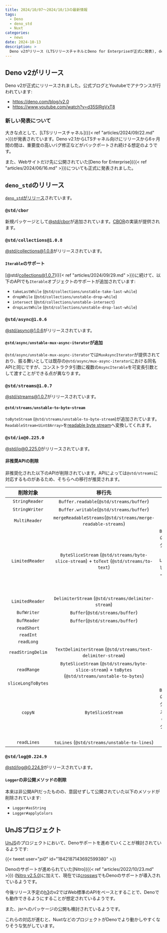 ```yaml
---
title: 2024/10/07〜2024/10/13の最新情報
tags:
  - Deno
  - deno_std
  - Nuxt
categories:
  - news
date: 2024-10-13
description: >
  Deno v2がリリース (LTSリリースチャネルとDeno for Enterpriseが正式に発表), deno_stdのリリース (@std/cborの追加, @std/collectionsでのIterableサポートの拡充, など), UnJSにおけるDenoサポートについて
---
```


## Deno v2がリリース

Deno v2が正式にリリースされました。公式ブログとYoutubeでアナウンスが行われています:

- https://deno.com/blog/v2.0
- https://www.youtube.com/watch?v=d35SlRgVxT8

### 新しい発表について

大きな点として、[LTSリリースチャネル]({{< ref "articles/2024/09/22.md" >}})が発表されています。Deno v2.1からLTSチャネル向けにリリースから6ヶ月間の間は、重要度の高いバグ修正などがバックポートされ続ける想定のようです。

また、Webサイトだけ先に公開されていた[Deno for Enterprise]({{< ref "articles/2024/06/16.md" >}})についても正式に発表されました。

## `deno_std`のリリース

[`deno_std`がリリース](https://github.com/denoland/std/releases/tag/release-2024.10.10)されています。

### `@std/cbor`

新規パッケージとして[@std/cbor](https://jsr.io/@std/cbor@0.1.1)が追加されています。[CBOR](https://datatracker.ietf.org/doc/html/rfc8949)の実装が提供されます。

### `@std/collections@1.0.8`

[@std/collections@1.0.8](https://jsr.io/@std/collections@1.0.8)がリリースされています。

#### `Iterable`のサポート

[@std/collections@1.0.7]({{< ref "articles/2024/09/29.md" >}})に続けて、以下のAPIでも`Iterable`オブジェクトのサポートが追加されています:

- `takeLastWhile` (`@std/collections/unstable-take-last-while`)
- `dropWhile` (`@std/collections/unstable-drop-while`)
- `intersect` (`@std/collections/unstable-intersect`)
- `dropLastWhile` (`@std/collections/unstable-drop-last-while`)


### `@std/async@1.0.6`

[@std/async@1.0.6](https://jsr.io/@std/async@1.0.6)がリリースされています。

#### `@std/async/unstable-mux-async-iterator`が追加

`@std/async/unstable-mux-async-iterator`では`MuxAsyncIterator`が提供されており、振る舞いとしては既存の`@std/async/mux-async-iterator`における同名APIと同じですが、コンストラクタ引数に複数の`AsyncIterable`を可変長引数として渡すことができる点が異なります。

### `@std/streams@1.0.7`

[@std/streams@1.0.7](https://jsr.io/@std/streams@1.0.7)がリリースされています。

#### `@std/streams/unstable-to-byte-stream`

`toByteStream` (`@std/streams/unstable-to-byte-stream`)が追加されています。`ReadableStream<Uint8Array>`を[readable byte stream](https://developer.mozilla.org/en-US/docs/Web/API/Streams_API/Using_readable_byte_streams)へ変換してくれます。

### `@std/io@0.225.0`

[@std/io@0.225.0](https://jsr.io/@std/io@0.225.0)がリリースされています。

#### 非推奨APIの削除

非推奨化された以下のAPIが削除されています。APIによっては`@std/streams`に対応するものがあるため、そちらへの移行が推奨されます。

|削除対象|移行先|補足|
|:---:|:---:|:---:|
|`StringReader`|`Buffer.readable`(`@std/streams/buffer`)||
|`StringWriter`|`Buffer.writable`(`@std/streams/buffer`)||
|`MultiReader`|`mergeReadableStreams`(`@std/streams/merge-readable-streams`)||
|`LimitedReader`|`ByteSliceStream` (`@std/streams/byte-slice-stream`) + `toText` (`@std/streams/to-text`)|`ByteSliceStream`の`start`パラメーターに`0`, `end`パラメーターに`LimitedReader`の`limit`パラメーターよりも`1`小さい値を設定し、`toText`へ渡す|
|`LimitedReader`|`DelimiterStream` (`@std/streams/delimiter-stream`)||
|`BufWriter`|`Buffer`(`@std/streams/buffer`)||
|`BufReader`|`Buffer`(`@std/streams/buffer`)||
|`readShort`|||
|`readInt`|||
|`readLong`|||
|`readStringDelim`|`TextDelimiterStream` (`@std/streams/text-delimiter-stream`)||
|`readRange`|`ByteSliceStream` (`@std/streams/byte-slice-stream`) + `toBytes` (`@std/streams/unstable-to-bytes`)||
|`sliceLongToBytes`|||
|`copyN`|`ByteSliceStream`|`ByteSliceStream`の`start`パラメーターに`0`, `end`パラメーターに`copyN`の`size`パラメーターよりも`1`小さい値を設定|
|`readLines`|`toLines` (`@std/streams/unstable-to-lines`)||

### `@std/log@0.224.9`

[@std/log@0.224.9](https://jsr.io/@std/log@0.224.9)がリリースされています。

#### `Logger`の非公開メソッドの削除

本来は非公開APIだったものの、意図せずして公開されていた以下のメソッドが削除されています:

- `Logger#asString`
- `Logger#applyColors`

## UnJSプロジェクト

[UnJS](https://github.com/unjs)のプロジェクトにおいて、Denoサポートを進めていくことが検討されているようです:

<!-- https://x.com/_pi0_/status/1842187143692599380 -->
{{< tweet user="_pi0_" id="1842187143692599380" >}}

Denoのサポートが進められていた[Nitro]({{< ref "articles/2022/10/23.md" >}}) ([Nitro v2.5.0](https://github.com/unjs/nitro/releases/tag/v2.5.0))に加えて、現在では[crossws](https://github.com/unjs/crossws)でもDenoのサポートが導入されているようです。

今後リリース予定の[h3](https://github.com/unjs/h3)のv2ではWeb標準のAPIをベースとすることで、Denoでも動作できるようにすることが想定されているようです。

また、jsrへのパッケージの公開も検討されているようです。

これらの対応が進むと、NuxtなどのプロジェクトがDenoでより動かしやすくなりそうな気がしています。
